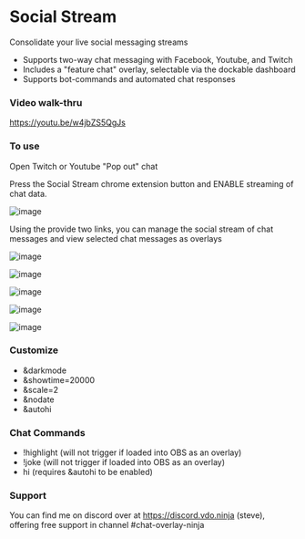 # Social Stream
Consolidate your live social messaging streams

- Supports two-way chat messaging with Facebook, Youtube, and Twitch
- Includes a "feature chat" overlay, selectable via the dockable dashboard
- Supports bot-commands and automated chat responses

### Video walk-thru

https://youtu.be/w4jbZS5QgJs

### To use

Open Twitch or Youtube "Pop out" chat

Press the Social Stream chrome extension button and ENABLE streaming of chat data.

![image](https://user-images.githubusercontent.com/2575698/135330027-d30f5494-5a4b-4529-a267-74ee86f6ab26.png)

Using the provide two links, you can manage the social stream of chat messages and view selected chat messages as overlays

![image](https://user-images.githubusercontent.com/2575698/142855500-23475cac-0859-47e4-921f-96a1727339ee.png)

![image](https://user-images.githubusercontent.com/2575698/142855087-30d6de29-1b70-4324-9677-2acc887865ce.png)

![image](https://user-images.githubusercontent.com/2575698/142854951-fe1f34c9-0e24-495f-8bfe-a33ab69fa7cb.png)

![image](https://user-images.githubusercontent.com/2575698/142855585-45c11625-c01c-4cc0-bfe0-cde4aed5fc44.png)

![image](https://user-images.githubusercontent.com/2575698/142855680-74f6055d-7b79-4e9a-ae7d-909c7f677a24.png)

### Customize

- &darkmode
- &showtime=20000
- &scale=2
- &nodate
- &autohi


### Chat Commands

- !highlight  (will not trigger if loaded into OBS as an overlay)
- !joke  (will not trigger if loaded into OBS as an overlay)
- hi  (requires &autohi to be enabled)

### Support

You can find me on discord over at https://discord.vdo.ninja (steve), offering free support in channel #chat-overlay-ninja 
